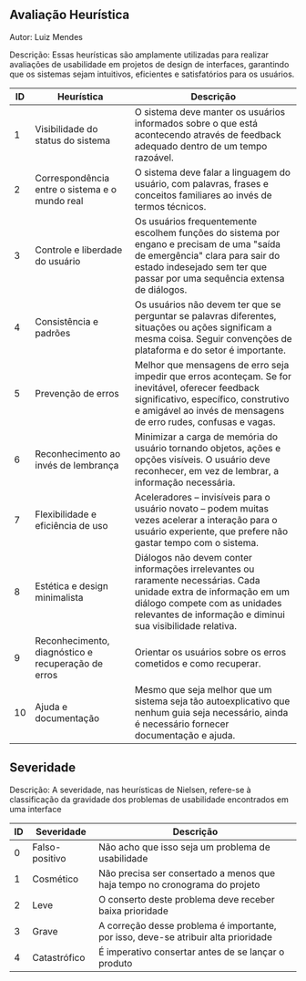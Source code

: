 ## Avaliação Heurística

Autor: Luiz Mendes

Descrição: Essas heurísticas são amplamente utilizadas para realizar avaliações de usabilidade em projetos de design de interfaces, garantindo que os sistemas sejam intuitivos, eficientes e satisfatórios para os usuários.


| ID | Heurística                                  | Descrição                                                                         |
|----|---------------------------------------------|-----------------------------------------------------------------------------------|
| 1  | Visibilidade do status do sistema            | O sistema deve manter os usuários informados sobre o que está acontecendo através de feedback adequado dentro de um tempo razoável. |
| 2  | Correspondência entre o sistema e o mundo real | O sistema deve falar a linguagem do usuário, com palavras, frases e conceitos familiares ao invés de termos técnicos. |
| 3  | Controle e liberdade do usuário              | Os usuários frequentemente escolhem funções do sistema por engano e precisam de uma "saída de emergência" clara para sair do estado indesejado sem ter que passar por uma sequência extensa de diálogos. |
| 4  | Consistência e padrões                      | Os usuários não devem ter que se perguntar se palavras diferentes, situações ou ações significam a mesma coisa. Seguir convenções de plataforma e do setor é importante. |
| 5  | Prevenção de erros                         | Melhor que mensagens de erro seja impedir que erros aconteçam. Se for inevitável, oferecer feedback significativo, específico, construtivo e amigável ao invés de mensagens de erro rudes, confusas e vagas. |
| 6  | Reconhecimento ao invés de lembrança        | Minimizar a carga de memória do usuário tornando objetos, ações e opções visíveis. O usuário deve reconhecer, em vez de lembrar, a informação necessária. |
| 7  | Flexibilidade e eficiência de uso           | Aceleradores – invisíveis para o usuário novato – podem muitas vezes acelerar a interação para o usuário experiente, que prefere não gastar tempo com o sistema. |
| 8  | Estética e design minimalista              | Diálogos não devem conter informações irrelevantes ou raramente necessárias. Cada unidade extra de informação em um diálogo compete com as unidades relevantes de informação e diminui sua visibilidade relativa. |
| 9  | Reconhecimento, diagnóstico e recuperação de erros | Orientar os usuários sobre os erros cometidos e como recuperar. |
| 10 | Ajuda e documentação                        | Mesmo que seja melhor que um sistema seja tão autoexplicativo que nenhum guia seja necessário, ainda é necessário fornecer documentação e ajuda. |


## Severidade

Descrição: A severidade, nas heurísticas de Nielsen, refere-se à classificação da gravidade dos problemas de usabilidade encontrados em uma interface

| **ID** | Severidade | Descrição                                                           |
|------------|--------|------------------------------------------------------------------|
| 0  | Falso-positivo | Não acho que isso seja um problema de usabilidade |
| 1  | Cosmético | Não precisa ser consertado a menos que haja tempo no cronograma do projeto |
| 2  | Leve | O conserto deste problema deve receber baixa prioridade |
| 3  | Grave | A correção desse problema é importante, por isso, deve-se atribuir alta prioridade |
| 4  | Catastrófico | É imperativo consertar antes de se lançar o produto |
